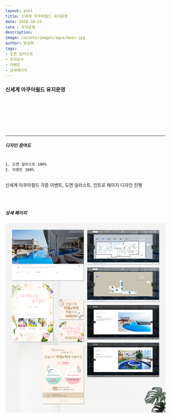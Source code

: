 ```yaml
---
layout: post
title: 신세계 아쿠아필드 유지운영
date: 2018-10-24
cate : 유지운영
description:
image: /assets/images/aqua/main.jpg
author: 방승화
tags:
- 도면 일러스트
- 유지보수
- 이벤트
- 상세페이지
---
```


<h3>신세계 아쿠아필드 유지운영</h3>
<br><br><br><br><br><br>
<hr>

##### 디자인 참여도
<pre>
<code>
1. 도면 일러스트 100%
2. 이벤트 100%
</code>
</pre>

<p>
신세계 아쿠아필드 각종 이벤트, 도면 일러스트, 인트로 페이지 디자인 진행
</p>

</p>
<br>
<br>

##### 상세 페이지
![pc_main](/assets/images/aqua/view.jpg)
